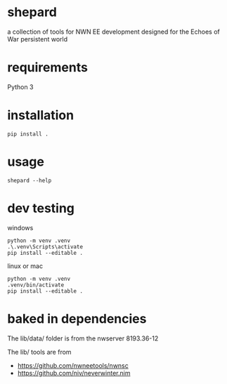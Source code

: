 # shepard
a collection of tools for NWN EE development designed for the Echoes of War persistent world

# requirements

Python 3

# installation

``` pip install . ```

# usage

``` shepard --help ```

# dev testing
windows
```
python -m venv .venv
.\.venv\Scripts\activate
pip install --editable .
```

linux or mac
```
python -m venv .venv
.venv/bin/activate
pip install --editable .
```

# baked in dependencies

The lib/data/ folder is from the nwserver 8193.36-12

The lib/ tools are from 
* https://github.com/nwneetools/nwnsc
* https://github.com/niv/neverwinter.nim